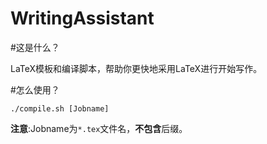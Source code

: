 WritingAssistant
================

#这是什么？

LaTeX模板和编译脚本，帮助你更快地采用LaTeX进行开始写作。

#怎么使用？

`./compile.sh [Jobname]`

**注意**:Jobname为`*.tex`文件名，**不包含**后缀。
